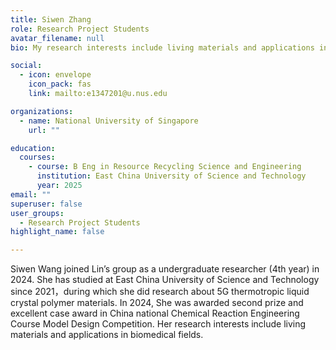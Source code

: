 ```yaml
---
title: Siwen Zhang
role: Research Project Students
avatar_filename: null
bio: My research interests include living materials and applications in biomedical fields

social:
  - icon: envelope
    icon_pack: fas
    link: mailto:e1347201@u.nus.edu

organizations:
  - name: National University of Singapore
    url: ""

education:
  courses:
    - course: B Eng in Resource Recycling Science and Engineering
      institution: East China University of Science and Technology
      year: 2025
email: ""      
superuser: false
user_groups:
  - Research Project Students
highlight_name: false

---
```

Siwen Wang joined Lin’s group as a undergraduate researcher (4th year) in 2024. She has studied at East China University of Science and Technology since 2021，during which she did research about 5G thermotropic liquid crystal polymer materials. In 2024, She was awarded second prize and excellent case award in China national Chemical Reaction Engineering Course Model Design Competition. Her research interests include living materials and applications in biomedical fields.
